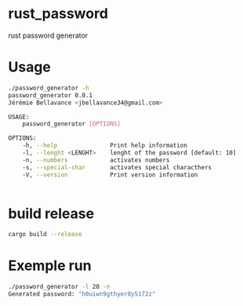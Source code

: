 # rust_password
rust password generator

# Usage
```bash
./password_generator -h
password_generator 0.0.1
Jérémie Bellavance <jbellavance34@gmail.com>

USAGE:
    password_generator [OPTIONS]

OPTIONS:
    -h, --help               Print help information
    -l, --lenght <LENGHT>    lenght of the password [default: 10]
    -n, --numbers            activates numbers
    -s, --special-char       activates special characthers
    -V, --version            Print version information
  
```
  
# build release
```bash
cargo build --release
```
  
# Exemple run
```bash
./password_generator -l 20 -n 
Generated password: "h0uiwn9gthyer8y5172z"
```
